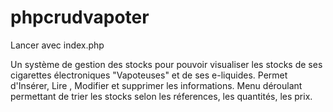 # phpcrudvapoter



Lancer avec index.php

Un système de gestion des stocks pour pouvoir visualiser les stocks de ses cigarettes électroniques "Vapoteuses" et de ses e-liquides.
Permet d'Insérer, Lire , Modifier et supprimer les informations.
Menu déroulant permettant de trier les stocks selon les réferences, les quantités, les prix.
 

